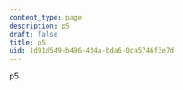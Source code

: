 ```yaml
---
content_type: page
description: p5
draft: false
title: p5
uid: 1d91d549-b496-434a-bda6-0ca5746f3e7d
---
```

p5